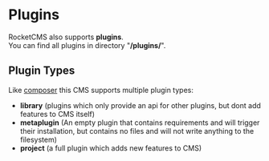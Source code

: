 # Plugins

RocketCMS also supports **plugins**.\
You can find all plugins in directory "**/plugins/**".

## Plugin Types

Like [composer](https://getcomposer.org/doc/04-schema.md#type) this CMS supports multiple plugin types:

  - **library** (plugins which only provide an api for other plugins, but dont add features to CMS itself)
  - **metaplugin** (An empty plugin that contains requirements and will trigger their installation, but contains no files and will not write anything to the filesystem)
  - **project** (a full plugin which adds new features to CMS)